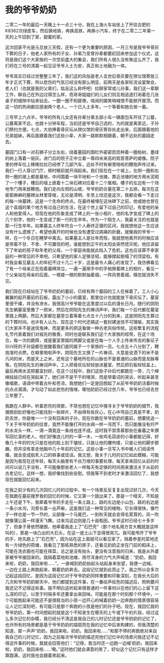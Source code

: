 # 我的爷爷奶奶

二零二一年的最后一天晚上十一点三十分，我在上海火车站坐上了开往合肥的K8362次绿皮车，然后换地铁，再换高铁，再换小汽车，终于在二零二二年第一天的上午回到了家，甜蜜的家。

这次回家不光是元旦放三天假，还有一个更为重要的原因，一月三号是我爷爷骨灰下葬的日子，他老人家所有的子女、孙辈乃至曾孙辈都要赶回来参加这个仪式，这将是我们这个大家族的一次空前盛大的集会，我们所有人很久没有聚这么齐了，我们将在三号的清晨一起见证爷爷入土为安，真正和土地融为一体。

爷爷其实已经过世整整三年了。我们这的风俗是老人去世后骨灰要在殡仪馆寄放三年才正式下葬，所以悲伤的气氛已经没有那么明显，前两天是各家轮流设宴聚会，老人们（也就是我的父辈们，姑且这么称呼吧）拉聊家常或儿孙事，我们这一辈聊工作，聊自己在外边过得怎么样，而哥哥姐姐们的儿女们则互相追逐打闹着在几张桌子的缝隙中钻来钻去，一圈一圈不知疲倦，喧闹的嬉笑呐喊恨不能掀开屋顶。而这一切的热闹都应感谢两个老人，一个已入土多年，一个等着和她合居一墓。

三号早上六点半，爷爷的所有儿女还有孙辈分乘五部小车一辆面包车开往了公墓，公墓离家不远，也就十分钟车程，当初还是爷爷自己选的，为的就是离家近，子孙们祭扫方便。七点，大伯捧着骨灰坛从殡仪馆的骨灰寄存处走出来，后面跟着他的兄弟姐妹，再后面跟着我们这些小辈，大家一路默默相跟着，朝不远处的墓园走去。

墓园门口有一对石狮子分立左右，绕着墓园的围栏外密密匝匝种着一圈柏树，墨绿的树上落着一层灰。进门后的院子正中立着一尊四米来高的观音菩萨的塑像。院子里的停车位上稀稀拉拉已经停了几部汽车，远处不时有噼里啪啦的鞭炮声传过来。我们一行人穿过门厅，顿时眼前就开阔起来。我们现在在一个坡上，左侧一圈和右侧一圈的坡上都是墓地，中间围着一块平地和一个池塘，靠近池塘的地方用水泥砌了一个槽子，槽后的墙上嵌着十二块石碑对应着十二个属相。槽子的左边有一个场地专门用来放鞭炮。我们走向左侧的山坡，爷爷奶奶合墓在第二十五排。每次在这密密麻麻的墓碑丛林里穿梭，无论是清明、冬至上坟还是这次，我都会看一下走过的每一块墓碑，这是一个生命的终点。在最终被埋在这块碑下之前，他或她也曾在这个县城的某个地方有过自己的生活，在这个世上留下过自己的印记，有爱他的亲人和他爱得人。但现在他的形象变成了碑上的一张小相片，他的名字变成了碑上的几个刻字，他的一生变成了那一行的生卒年。作为一个陌生人，我最关注的也就是那一行生卒年。如果墓主人终年符合一个人寿终正寝的区间，我就想他这一生应该没有什么遗憾了，希望他离开的时候也没有遭受过病痛的折磨，就像我的爷爷一样，在一个冬日在睡梦中离去。如果墓主人是壮年而殁，我就想他离开的时候应该是带着不甘、不舍、不可置信的吧，谁能想到正午的太阳会突然熄灭呢，他应该留下了年幼的孩子和年老的父母，一个家庭肯能就此陷入了危机，这也应该算不幸家庭的一种常见的不幸吧。只希望他的家人足够坚韧，能够撑起倒塌了的顶梁柱。有时我会看见墓主人的年纪不过十几二十岁，这是最令人痛心的发现了，我仿佛看见了有一个母亲正在抱着墓碑哭泣，一遍一遍用手中的手帕擦着碑上的相片，看见一个父亲站在母亲的后面，一根接一根的默默抽着烟，一阵风卷着烟，倏忽就消失不见。

我们现在已经站在了爷爷奶奶的墓前，已经有两个墓园的工人在候着了。工人小心翼翼的起开墓前的石板，露出了小小的墓室，那里估计也就能放下骨灰坛了。墓室里很干燥，并没有渗水，我很高兴爷爷能在这里度过以后的漫长日月。随行的阴阳先生朝墓室里撒了一把米，然后在阴阳先生的祷词声中，我们每一个后代都在墓室里踏上两脚。然后大家都在墓旁立着等着七点五十八分的到来，这是阴阳先生算过的下葬时间。也许有人认为，现在这个时代还搞这一套封建迷信不可理喻，其实我们大家并不是迷信鬼神，而是更多的把这看做一种古老风俗传统，这些繁复的流程礼节代表着我们对祖先的敬畏，同时也是联系我们这个大家族的纽带，在这个场合，每一次的跪拜，或是墓室里踏的两脚又或是在每一个人手上传来传去的象征子孙兴旺的子孙袋都在提醒着我们是同属于一个家族的一员。七点五十八分到了，鞭炮准时点燃，在噼里啪啦声中，阴阳先生又换了一片祷词，大意是说洒下的米不是凡间的米，而是天上之米，还有这个墓地所在的山脉也不是普通的山脉而是龙脉等等。在阴阳先生的祷词声中，工人把骨灰坛轻轻放进墓室，然后把石板轻轻盖上，最后再用水泥把墓室封好。在这个过程中，我们这些子孙后代都跪在一旁，几个婶婶姑姑已经在哭起来了，她们并不是干干的嚎哭，而是带着词的哭诉，听起来甚至像唱歌，语调中带着古朴和苍凉。我想她们一定是回想起了从前爷爷奶奶活着时候的点点滴滴，才勾动了如此悲伤的情绪，哪怕奶奶已经过世八年，爷爷也已经去世三年整了。

我跪在人群中，听着悲伤的哭歌，不禁也想在记忆中搜寻关于爷爷奶奶的细节，我搜肠刮肚好像也只能找到一些碎片，不由得有些灰心，在心中骂自己真是不孝，奶奶去世，你是唯一一个没有回来的子孙，现在你跪在爷爷奶奶的墓前，想要抚追一下关于爷爷奶奶的往昔，竟然不能像打开的水阀一样一泻而下，而只能像没有拧严的水龙头一样，一滴一滴竟连一条线也连不成。这时我不禁羡慕那些在垂暮之年撰写回忆录的老人，他们好像连儿时的一草一木，一些鸡毛蒜皮的小事都能记得，好像几十年的时光只是在他的脸上刻下皱纹，只是让他的腰佝偻，只是让他的脚步颤巍，但并没有拿走他脑中几十年前的记忆。这些小事一旦写入书中被人们阅读传播，就会变成脍炙人口的轶事或佳话。我又想，我关于儿时的记忆如此模糊，可能是因为我现在还年轻，每天头脑里有千丝万缕的事要处理，每天拿来回忆从前的时间可以说几乎没有，不可能像那些老人一样每天有足够的时间用来激活关于从前的古老记忆。这样一想，我好像找到些安慰。但我等不到老时才来激活回忆了，我想现在就能回忆起来。

在我之前少有的几次回忆儿时的过程中，有一个场景反反复复出现过好几次，今天在我跪在墓前搜罗我的回忆的时候，它又第一个跳出来了。那是一个晴天，不知是上午还是下午，我牵着爷爷的手走在一条土路上，路的左边是小山包，路的右边是一条小水沟，沟旁长着一丛芦柴，这是我们这一种常见的植物，它长得很快，像竹子一样也是一节一节的，尖部像一个马尾巴，一到秋天就会变得毛茸茸的，风一吹就像蒲公英一样漫天飞舞。过来沟这边则是几十亩稻田。爷爷这时已经七十多岁了，但身子骨依然硬朗，他牵着我走上了”石巴壳”（那个地名用方言大概就是这样叫的），那是一块凸出的大石头，在这一座土山下显得很突兀。我可能甩开了爷爷的手，抢先跑上了”石巴壳”，因为站在这上面就可以看见家了。隔着参差的菜地还有一方绿色的荷塘，我看见了那栋熟悉的房子，还看见奶奶正坐在门前的稻床上，可能在洗衣服也可能在择菜，总之是没有抬头，更没有注意我的归来，我是从外婆家被爷爷接回来的。我隔着菜地和池塘，用尽浑身的力气大声喊道：“奶奶，我回来啦，奶奶，我回来啦……”。一直喊到奶奶抬起头站起身来张望，我便一边喊，一边在土路上奔跑起来，朝着奶奶奔去。这段记忆就到此而止了。我之所以会多次记起这段回忆，是因为这段记忆对于爷爷奶奶同样重要和印象深刻，在我长大后的几次和爷爷奶奶聊天中，他们都提到这件事，在一番绘声绘色的描述后，照例要问我还记不记得这些事。我不明白这听起来很普通的一件事何以在他们的心上留下这么深的印记，以至于时隔多年还要拿出来回味。可能是在那个时刻那个环境中，一个可能跑起来可能还不是很稳当的小孩一边开心的喊着奶奶一边奔跑的情景很容易让人记忆深刻吧，有可能只是那个奔跑的小孩是他们的孙子吧。现在，我回忆我的爷爷奶奶，第一时间想起的就是这个不知发生在哪天的上午或下午的片段，经过这么多次记忆的杂糅，我已经分不清这是我自己的儿时记忆还是爷爷奶奶的记忆了，也许所有的场景都是基于爷爷奶奶的描叙而在我的记忆中后来构建的，但我清楚的知道，那一声声“奶奶，我回来啦，奶奶，我回来啦……”和那不停的奔跑绝对来自我自己的儿时记忆，因为之前每次爷爷奶奶描述完他们记忆中的场景问我还记不记得这件事的时候，我就会回答他们：“记得，我当时还一边跑一边喊‘奶奶，我回来啦，奶奶，我回来啦……’嘞。”这时他们就会满意的笑了，好似这个记忆只有这样才算圆满，这时我也会跟着笑起来。



